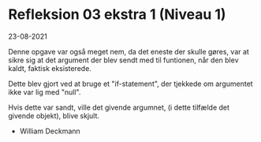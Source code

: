 # Refleksion 03 ekstra 1 (Niveau 1)

23-08-2021

Denne opgave var også meget nem, da det eneste der skulle gøres, var at sikre sig at det argument der blev sendt med til funtionen, når den blev kaldt, faktisk eksisterede.

Dette blev gjort ved at bruge et "if-statement", der tjekkede om argumentet ikke var lig med "null".

Hvis dette var sandt, ville det givende argumnet, (i dette tilfælde det givende objekt), blive skjult.


- William Deckmann